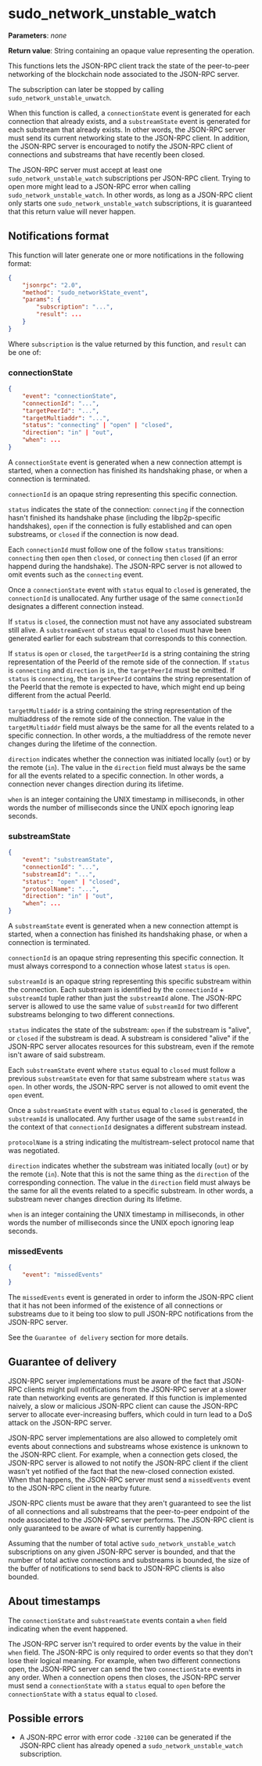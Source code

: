 # sudo_network_unstable_watch

**Parameters**: *none*

**Return value**: String containing an opaque value representing the operation.

This functions lets the JSON-RPC client track the state of the peer-to-peer networking of the blockchain node associated to the JSON-RPC server.

The subscription can later be stopped by calling `sudo_network_unstable_unwatch`.

When this function is called, a `connectionState` event is generated for each connection that already exists, and a `substreamState` event is generated for each substream that already exists. In other words, the JSON-RPC server must send its current networking state to the JSON-RPC client.
In addition, the JSON-RPC server is encouraged to notify the JSON-RPC client of connections and substreams that have recently been closed.

The JSON-RPC server must accept at least one `sudo_network_unstable_watch` subscriptions per JSON-RPC client. Trying to open more might lead to a JSON-RPC error when calling `sudo_network_unstable_watch`. In other words, as long as a JSON-RPC client only starts one `sudo_network_unstable_watch` subscriptions, it is guaranteed that this return value will never happen.

## Notifications format

This function will later generate one or more notifications in the following format:

```json
{
    "jsonrpc": "2.0",
    "method": "sudo_networkState_event",
    "params": {
        "subscription": "...",
        "result": ...
    }
}
```

Where `subscription` is the value returned by this function, and `result` can be one of:

### connectionState

```json
{
    "event": "connectionState",
    "connectionId": "...",
    "targetPeerId": "...",
    "targetMultiaddr": "...",
    "status": "connecting" | "open" | "closed",
    "direction": "in" | "out",
    "when": ...
}
```

A `connectionState` event is generated when a new connection attempt is started, when a connection has finished its handshaking phase, or when a connection is terminated.

`connectionId` is an opaque string representing this specific connection.

`status` indicates the state of the connection: `connecting` if the connection hasn't finished its handshake phase (including the libp2p-specific handshakes), `open` if the connection is fully established and can open substreams, or `closed` if the connection is now dead.

Each `connectionId` must follow one of the follow `status` transitions: `connecting` then `open` then `closed`, or `connecting` then `closed` (if an error happend during the handshake). The JSON-RPC server is not allowed to omit events such as the `connecting` event.

Once a `connectionState` event with `status` equal to `closed` is generated, the `connectionId` is unallocated. Any further usage of the same `connectionId` designates a different connection instead.

If `status` is `closed`, the connection must not have any associated substream still alive. A `substreamEvent` of `status` equal to `closed` must have been generated earlier for each substream that corresponds to this connection.

If `status` is `open` or `closed`, the `targetPeerId` is a string containing the string representation of the PeerId of the remote side of the connection. If `status` is `connecting` and `direction` is `in`, the `targetPeerId` must be omitted. If `status` is `connecting`, the `targetPeerId` contains the string representation of the PeerId that the remote is expected to have, which might end up being different from the actual PeerId.

`targetMultiaddr` is a string containing the string representation of the multiaddress of the remote side of the connection. The value in the `targetMultiaddr` field must always be the same for all the events related to a specific connection. In other words, a the multiaddress of the remote never changes during the lifetime of the connection.

`direction` indicates whether the connection was initiated locally (`out`) or by the remote (`in`). The value in the `direction` field must always be the same for all the events related to a specific connection. In other words, a connection never changes direction during its lifetime.

`when` is an integer containing the UNIX timestamp in milliseconds, in other words the number of milliseconds since the UNIX epoch ignoring leap seconds.

### substreamState

```json
{
    "event": "substreamState",
    "connectionId": "...",
    "substreamId": "...",
    "status": "open" | "closed",
    "protocolName": "...",
    "direction": "in" | "out",
    "when": ...
}
```

A `substreamState` event is generated when a new connection attempt is started, when a connection has finished its handshaking phase, or when a connection is terminated.

`connectionId` is an opaque string representing this specific connection. It must always correspond to a connection whose latest `status` is `open`.

`substreamId` is an opaque string representing this specific substream within the connection. Each substream is identified by the `connectionId` + `substreamId` tuple rather than just the `substreamId` alone. The JSON-RPC server is allowed to use the same value of `substreamId` for two different substreams belonging to two different connections.

`status` indicates the state of the substream: `open` if the substream is "alive", or `closed` if the substream is dead. A substream is considered "alive" if the JSON-RPC server allocates resources for this substream, even if the remote isn't aware of said substream.

Each `substreamState` event where `status` equal to `closed` must follow a previous `substreamState` even for that same substream where `status` was `open`. In other words, the JSON-RPC server is not allowed to omit event the `open` event.

Once a `substreamState` event with `status` equal to `closed` is generated, the `substreamId` is unallocated. Any further usage of the same `substreamId` in the context of that `connectionId` designates a different substream instead.

`protocolName` is a string indicating the multistream-select protocol name that was negotiated.

`direction` indicates whether the substream was initiated locally (`out`) or by the remote (`in`). Note that this is not the same thing as the `direction` of the corresponding connection. The value in the `direction` field must always be the same for all the events related to a specific substream. In other words, a substream never changes direction during its lifetime.

`when` is an integer containing the UNIX timestamp in milliseconds, in other words the number of milliseconds since the UNIX epoch ignoring leap seconds.

### missedEvents

```json
{
    "event": "missedEvents"
}
```

The `missedEvents` event is generated in order to inform the JSON-RPC client that it has not been informed of the existence of all connections or substreams due to it being too slow to pull JSON-RPC notifications from the JSON-RPC server.

See the `Guarantee of delivery` section for more details.

## Guarantee of delivery

JSON-RPC server implementations must be aware of the fact that JSON-RPC clients might pull notifications from the JSON-RPC server at a slower rate than networking events are generated. If this function is implemented naively, a slow or malicious JSON-RPC client can cause the JSON-RPC server to allocate ever-increasing buffers, which could in turn lead to a DoS attack on the JSON-RPC server.

JSON-RPC server implementations are also allowed to completely omit events about connections and substreams whose existence is unknown to the JSON-RPC client. For example, when a connection gets closed, the JSON-RPC server is allowed to not notify the JSON-RPC client if the client wasn't yet notified of the fact that the new-closed connection existed. When that happens, the JSON-RPC server must send a `missedEvents` event to the JSON-RPC client in the nearby future.

JSON-RPC clients must be aware that they aren't guaranteed to see the list of all connections and all substreams that the peer-to-peer endpoint of the node associated to the JSON-RPC server performs. The JSON-RPC client is only guaranteed to be aware of what is currently happening.

Assuming that the number of total active `sudo_network_unstable_watch` subscriptions on any given JSON-RPC server is bounded, and that the number of total active connections and substreams is bounded, the size of the buffer of notifications to send back to JSON-RPC clients is also bounded.

## About timestamps

The `connectionState` and `substreamState` events contain a `when` field indicating when the event happened.

The JSON-RPC server isn't required to order events by the value in their `when` field. The JSON-RPC is only required to order events so that they don't lose their logical meaning. For example, when two different connections open, the JSON-RPC server can send the two `connectionState` events in any order. When a connection opens then closes, the JSON-RPC server must send a `connectionState` with a `status` equal to `open` before the `connectionState` with a `status` equal to `closed`.

## Possible errors

- A JSON-RPC error with error code `-32100` can be generated if the JSON-RPC client has already opened a `sudo_network_unstable_watch` subscription.
